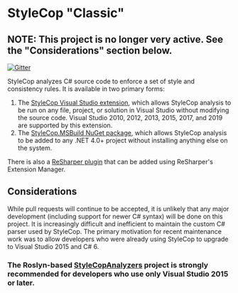 # StyleCop "Classic"

## NOTE: This project is no longer very active. See the "Considerations" section below.

[![Gitter](https://badges.gitter.im/Join%20Chat.svg)](https://gitter.im/StyleCop/StyleCop?utm_source=badge&utm_medium=badge&utm_campaign=pr-badge&utm_content=badge)

StyleCop analyzes C# source code to enforce a set of style and consistency rules. It is available in two primary forms:

1. The [StyleCop Visual Studio extension](https://marketplace.visualstudio.com/items?itemName=ChrisDahlberg.StyleCop), which allows StyleCop analysis to be run on any file, project, or solution in Visual Studio without modifying the source code. Visual Studio 2010, 2012, 2013, 2015, 2017, and 2019 are supported by this extension.
2. The [StyleCop.MSBuild NuGet package](https://www.nuget.org/packages/StyleCop.MSBuild), which allows StyleCop analysis to be added to any .NET 4.0+ project without installing anything else on the system.

There is also a [ReSharper plugin](https://github.com/StyleCop/StyleCop.ReSharper) that can be added using ReSharper's Extension Manager.

## Considerations

While pull requests will continue to be accepted, it is unlikely that any major development (including support for newer C# syntax) will be done on this project. It is increasingly difficult and inefficient to maintain the custom C# parser used by StyleCop. The primary motivation for recent maintenance work was to allow developers who were already using StyleCop to upgrade to Visual Studio 2015 and C# 6.

### The Roslyn-based [StyleCopAnalyzers](https://github.com/DotNetAnalyzers/StyleCopAnalyzers) project is **strongly** recommended for developers who use only Visual Studio 2015 or later.

